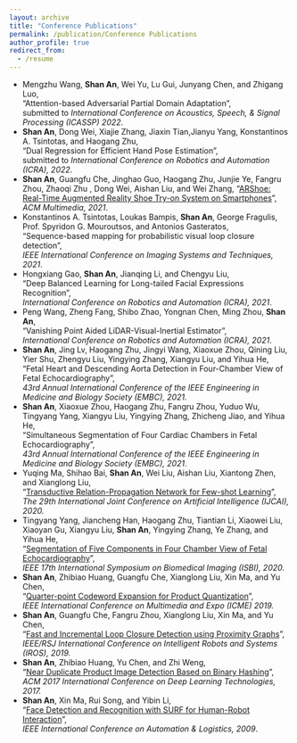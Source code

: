 ```yaml
---
layout: archive
title: "Conference Publications"
permalink: /publication/Conference Publications
author_profile: true
redirect_from:
  - /resume
---
```

* Mengzhu Wang, **Shan An**, Wei Yu, Lu Gui, Junyang Chen, and Zhigang Luo,  
 “Attention-based Adversarial Partial Domain Adaptation”,   
 submitted to *International Conference on Acoustics, Speech, & Signal Processing (ICASSP) 2022*.
* **Shan An**, Dong Wei, Xiajie Zhang, Jiaxin Tian,Jianyu Yang, Konstantinos A. Tsintotas, and Haogang Zhu,  
  “Dual Regression for Efficient Hand Pose Estimation”,   
  submitted to *International Conference on Robotics and Automation (ICRA), 2022*.
* **Shan An**, Guangfu Che, Jinghao Guo, Haogang Zhu, Junjie Ye, Fangru Zhou, Zhaoqi Zhu , Dong Wei, Aishan Liu, and Wei Zhang,
  “[ARShoe: Real-Time Augmented Reality Shoe Try-on System on Smartphones](https://arxiv.org/abs/2108.10515v1)”,  
  *ACM Multimedia, 2021*.
* Konstantinos A. Tsintotas, Loukas Bampis, **Shan An**, George Fragulis, Prof. Spyridon G. Mouroutsos, and Antonios Gasteratos,  
 “Sequence-based mapping for probabilistic visual loop closure detection”,  
 *IEEE International Conference on Imaging Systems and Techniques, 2021*.
* Hongxiang Gao, **Shan An**, Jianqing Li, and Chengyu Liu,   
 “Deep Balanced Learning for Long-tailed Facial Expressions Recognition”,  
 *International Conference on Robotics and Automation (ICRA), 2021*.
* Peng Wang, Zheng Fang, Shibo Zhao, Yongnan Chen, Ming Zhou, **Shan An**,   
 “Vanishing Point Aided LiDAR-Visual-Inertial Estimator”,  
 *International Conference on Robotics and Automation (ICRA), 2021*.
* **Shan An**, Jing Lv, Haogang Zhu, Jingyi Wang, Xiaoxue Zhou, Qining Liu, Yier Shu, Zhengyu Liu, Yingying Zhang, Xiangyu Liu, and Yihua He,   
 “Fetal Heart and Descending Aorta Detection in Four-Chamber View of Fetal Echocardiography”,  
 *43rd Annual International Conference of the IEEE Engineering in Medicine and Biology Society (EMBC), 2021.* 
* **Shan An**, Xiaoxue Zhou, Haogang Zhu, Fangru Zhou, Yuduo Wu, Tingyang Yang, Xiangyu Liu, Yingying Zhang, Zhicheng Jiao, and Yihua He,   
 “Simultaneous Segmentation of Four Cardiac Chambers in Fetal Echocardiography”,   
 *43rd Annual International Conference of the IEEE Engineering in Medicine and Biology Society (EMBC), 2021*.
* Yuqing Ma, Shihao Bai, **Shan An**, Wei Liu, Aishan Liu, Xiantong Zhen, and Xianglong Liu,  
 “[Transductive Relation-Propagation Network for Few-shot Learning](https://www.ijcai.org/proceedings/2020/112)”,  
 *The 29th International Joint Conference on Artificial Intelligence (IJCAI), 2020.*
* Tingyang Yang, Jiancheng Han, Haogang Zhu, Tiantian Li, Xiaowei Liu, Xiaoyan Gu, Xiangyu Liu, **Shan An**, Yingying Zhang, Ye Zhang, and Yihua He,   
 “[Segmentation of Five Components in Four Chamber View of Fetal Echocardiography](https://ieeexplore.ieee.org/document/9098726)”,  
 *IEEE 17th International Symposium on Biomedical Imaging (ISBI), 2020.*
* **Shan An**, Zhibiao Huang, Guangfu Che, Xianglong Liu, Xin Ma, and Yu Chen,  
“[Quarter-point Codeword Expansion for Product Quantization](https://ieeexplore.ieee.org/document/8784842)”,  
  *IEEE International Conference on Multimedia and Expo (ICME) 2019.*
* **Shan An**, Guangfu Che, Fangru Zhou, Xianglong Liu, Xin Ma, and Yu Chen,  
 “[Fast and Incremental Loop Closure Detection using Proximity Graphs](https://ieeexplore.ieee.org/document/8968043)”,  
 *IEEE/RSJ International Conference on Intelligent Robots and Systems (IROS), 2019.*
* **Shan An**, Zhibiao Huang, Yu Chen, and Zhi Weng,  
 “[Near Duplicate Product Image Detection Based on Binary Hashing](https://dl.acm.org/doi/abs/10.1145/3094243.3094260)”,   
 *ACM 2017 International Conference on Deep Learning Technologies, 2017.*
* **Shan An**, Xin Ma, Rui Song, and Yibin Li,  
 “[Face Detection and Recognition with SURF for Human-Robot Interaction](https://ieeexplore.ieee.org/abstract/document/5262624)”,   
*IEEE International Conference on Automation & Logistics, 2009*. 
